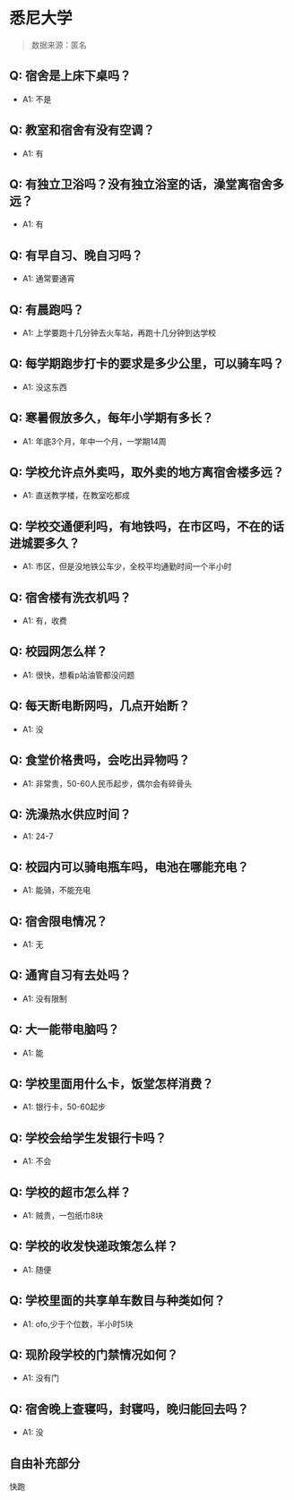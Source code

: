 # 悉尼大学

> 数据来源：匿名

## Q: 宿舍是上床下桌吗？

- A1: 不是

## Q: 教室和宿舍有没有空调？

- A1: 有

## Q: 有独立卫浴吗？没有独立浴室的话，澡堂离宿舍多远？

- A1: 有

## Q: 有早自习、晚自习吗？

- A1: 通常要通宵

## Q: 有晨跑吗？

- A1: 上学要跑十几分钟去火车站，再跑十几分钟到达学校

## Q: 每学期跑步打卡的要求是多少公里，可以骑车吗？

- A1: 没这东西

## Q: 寒暑假放多久，每年小学期有多长？

- A1: 年底3个月，年中一个月，一学期14周

## Q: 学校允许点外卖吗，取外卖的地方离宿舍楼多远？

- A1: 直送教学楼，在教室吃都成

## Q: 学校交通便利吗，有地铁吗，在市区吗，不在的话进城要多久？

- A1: 市区，但是没地铁公车少，全校平均通勤时间一个半小时

## Q: 宿舍楼有洗衣机吗？

- A1: 有，收费

## Q: 校园网怎么样？

- A1: 很快，想看p站油管都没问题

## Q: 每天断电断网吗，几点开始断？

- A1: 没

## Q: 食堂价格贵吗，会吃出异物吗？

- A1: 非常贵，50-60人民币起步，偶尔会有碎骨头

## Q: 洗澡热水供应时间？

- A1: 24-7

## Q: 校园内可以骑电瓶车吗，电池在哪能充电？

- A1: 能骑，不能充电

## Q: 宿舍限电情况？

- A1: 无

## Q: 通宵自习有去处吗？

- A1: 没有限制

## Q: 大一能带电脑吗？

- A1: 能

## Q: 学校里面用什么卡，饭堂怎样消费？

- A1: 银行卡，50-60起步

## Q: 学校会给学生发银行卡吗？

- A1: 不会

## Q: 学校的超市怎么样？

- A1: 贼贵，一包纸巾8块

## Q: 学校的收发快递政策怎么样？

- A1: 随便

## Q: 学校里面的共享单车数目与种类如何？

- A1: ofo,少于个位数，半小时5块

## Q: 现阶段学校的门禁情况如何？

- A1: 没有门

## Q: 宿舍晚上查寝吗，封寝吗，晚归能回去吗？

- A1: 没

## 自由补充部分

快跑